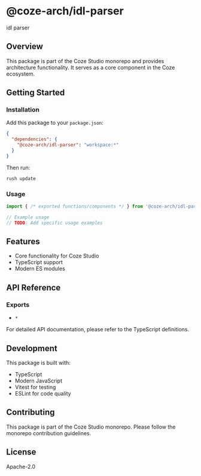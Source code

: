 # @coze-arch/idl-parser

idl parser

## Overview

This package is part of the Coze Studio monorepo and provides architecture functionality. It serves as a core component in the Coze ecosystem.

## Getting Started

### Installation

Add this package to your `package.json`:

```json
{
  "dependencies": {
    "@coze-arch/idl-parser": "workspace:*"
  }
}
```

Then run:

```bash
rush update
```

### Usage

```typescript
import { /* exported functions/components */ } from '@coze-arch/idl-parser';

// Example usage
// TODO: Add specific usage examples
```

## Features

- Core functionality for Coze Studio
- TypeScript support
- Modern ES modules

## API Reference

### Exports

- `*`


For detailed API documentation, please refer to the TypeScript definitions.

## Development

This package is built with:

- TypeScript
- Modern JavaScript
- Vitest for testing
- ESLint for code quality

## Contributing

This package is part of the Coze Studio monorepo. Please follow the monorepo contribution guidelines.

## License

Apache-2.0

